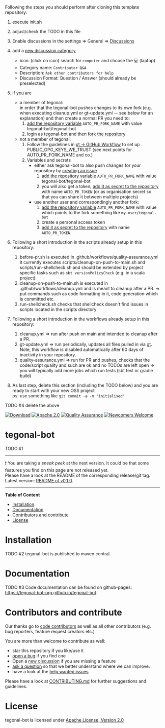 Following the steps you should perform after cloning this template repository:

1. execute init.sh
2. adjust/check the TODO in this file
3. Enable discussions in the settings =>
   General => [Discussions](https://github.com/tegonal-bot-org/tegonal-bot/settings#discussions-feature)
4. add a [new discussion category](https://github.com/tegonal-bot-org/tegonal-bot/discussions/categories/new)
   - icon: (click on icon) search for `computer` and choose the 💻 (laptop) 
   - Category name: `Contributor Q&A`
   - Description: `Ask other contributors for help`
   - Discussion Format: Question / Answer (should already be preselected)
5. if you are
   -  a member of tegonal:   
      in order that the tegonal-bot pushes changes to its own fork (e.g. when executing cleanup.yml or gt-update.yml --
      see below for an explanation) and then create a normal PR you need to:
         1. [add the repository variable](https://github.com/tegonal-bot-org/tegonal-bot/settings/variables/actions/new)
          `AUTO_PR_FORK_NAME` with value tegonal-bot/tegonal-bot
         2. login as tegonal-bot and then [fork the repository](https://github.com/tegonal-bot-org/tegonal-bot/fork)
   - not a member of tegonal:
     1. Follow the guidelines in [gt -> GitHub Workflow](https://github.com/tegonal/gt?tab=readme-ov-file#github-workflow) 
        to set up PUBLIC_GPG_KEYS_WE_TRUST (see next points for AUTO_PR_FORK_NAME and co.)
     2. Variables and secrets
         - either ask tegonal-bot to also push changes for your repository by [creating an issue](https://github.com/tegonal-bot/bot/issues/new?title=gt%20updates%20via%20tegonal-bot%20for%20...)
            1. [add the repository variable](https://github.com/tegonal-bot-org/tegonal-bot/settings/variables/actions/new)
			   `AUTO_PR_FORK_NAME` with value tegonal-bot/tegonal-bot
             2. you will also get a token, [add it as secret to the repository](https://github.com/tegonal/cohiva/settings/secrets/actions/new)
                with name `AUTO_PR_TOKEN` (or as organisation secret so that you can share it between multiple projects)
         - use another user and correspondingly another fork:
            1. [add the repository variable](https://github.com/tegonal-bot-org/tegonal-bot/settings/variables/actions/new)
			   `AUTO_PR_FORK_NAME` with value which points to the fork something like `my-user/tegonal-bot`
            2. create a personal access token
            3. [add it as secret to the repository](https://github.com/tegonal/cohiva/settings/secrets/actions/new)
			   with name `AUTO_PR_TOKEN`.

6. Following a short introduction in the scripts already setup in this repository:
	1. before-pr.sh is executed in .github/workflows/quality-assurance.yml
	   it currently executes scripts/cleanup-on-push-to-main.sh and scripts/run-shellcheck.sh
	   and should be extended by project specific tasks such as `sbt versionPolicyCheck` (e.g. in a scala project)
	2. cleanup-on-push-to-main.sh is executed in .github/workflows/cleanup.yml and is meant to cleanup after a PR.
	   => put commands such as code formatting in it, code generation which is committed etc.
	3. run-shellcheck.sh checks that shellcheck doesn't find issues in scripts located in the scripts directory

7. Following a short introduction in the workflows already setup in this repository:
	1. cleanup.yml => run after push on main and intended to cleanup after a PR.
	2. gt-update.yml => run periodically, updates all files pulled in via [gt](https://github.com/tegonal/gt). Note, this workflow is disabled 
       automatically after 60 days of inactivity in your repository.
	3. quality-assurance.yml => run for PR and pushes, checks that the code/script quality and such are ok and no TODOs
	   are left open
	   => you will typically add more jobs which run tests (sbt test or gradle build)

8. As last step, delete this section (including the TODO below) and you are ready to start with your new OSS project  
   ps: use something like `git commit -a -m "initialised"`

TODO #4 delete the above

<!-- for main -->

[![Download](https://img.shields.io/badge/Download-v0.1.0-%23007ec6)](https://github.com/tegonal-bot-org/tegonal-bot/releases/tag/v0.1.0)
[![Apache 2.0](https://img.shields.io/badge/%E2%9A%96-Apache%202.0-%230b45a6)](https://www.apache.org/licenses/LICENSE-2.0 "License")
[![Quality Assurance](https://github.com/tegonal-bot-org/tegonal-bot/actions/workflows/quality-assurance.yml/badge.svg?event=push&branch=main)](https://github.com/tegonal-bot-org/tegonal-bot/actions/workflows/quality-assurance.yml?query=branch%3Amain)
[![Newcomers Welcome](https://img.shields.io/badge/%F0%9F%91%8B-Newcomers%20Welcome-blueviolet)](https://github.com/tegonal-bot-org/tegonal-bot/issues?q=is%3Aissue+is%3Aopen+label%3A%22good+first+issue%22 "Ask in discussions for help")

<!-- for main end -->
<!-- for release -->
<!--
[![Download](https://img.shields.io/badge/Download-v0.1.0-%23007ec6)](https://github.com/tegonal-bot-org/tegonal-bot/releases/tag/v0.1.0)
[![Apache 2.0](https://img.shields.io/badge/%E2%9A%96-Apache%202.0-%230b45a6)](https://www.apache.org/licenses/LICENSE-2.0 "License")
[![Newcomers Welcome](https://img.shields.io/badge/%F0%9F%91%8B-Newcomers%20Welcome-blueviolet)](https://github.com/tegonal-bot-org/tegonal-bot/issues?q=is%3Aissue+is%3Aopen+label%3A%22good+first+issue%22 "Ask in discussions for help")
-->
<!-- for release end -->

# tegonal-bot

TODO #1 <add project description>

---
❗ You are taking a *sneak peek* at the next version. It could be that some features you find on this page are not
released yet.  
Please have a look at the README of the corresponding release/git tag. Latest
version: [README of v0.1.0](https://github.com/tegonal-bot-org/tegonal-bot/tree/main/README.md).

---

**Table of Content**

- [Installation](#installation)
- [Documentation](#documentation)
- [Contributors and contribute](#contributors-and-contribute)
- [License](#license)

# Installation

TODO #2 <adjust if not published to maven central>
tegonal-bot is published to maven central.

# Documentation

TODO #3 <adjust if not published to github pages>
Code documentation can be found on github-pages: <https://tegonal-bot-org.github.io/tegonal-bot>.

# Contributors and contribute

Our thanks go to [code contributors](https://github.com/tegonal-bot-org/tegonal-bot/graphs/contributors)
as well as all other contributors (e.g. bug reporters, feature request creators etc.)

You are more than welcome to contribute as well:

- star this repository if you like/use it
- [open a bug](https://github.com/tegonal-bot-org/tegonal-bot/issues/new?template=bug_report.md) if you find one
- Open a [new discussion](https://github.com/tegonal-bot-org/tegonal-bot/discussions/new?category=ideas) if you
  are missing a
  feature
- [ask a question](https://github.com/tegonal-bot-org/tegonal-bot/discussions/new?category=q-a)
  so that we better understand where we can improve.
- have a look at
  the [help wanted issues](https://github.com/tegonal-bot-org/tegonal-bot/issues?q=is%3Aissue+is%3Aopen+label%3A%22help+wanted%22).

Please have a look at
[CONTRIBUTING.md](https://github.com/tegonal-bot-org/tegonal-bot/tree/main/.github/CONTRIBUTING.md)
for further suggestions and guidelines.

# License

tegonal-bot is licensed under [Apache License, Version 2.0](https://www.apache.org/licenses/LICENSE-2.0)
